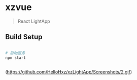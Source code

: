 # xzvue

> React LightApp

## Build Setup

``` bash

# 启动服务
npm start



```

(https://github.com/HelloHxz/xzLightApp/Screenshots/2.gif)

